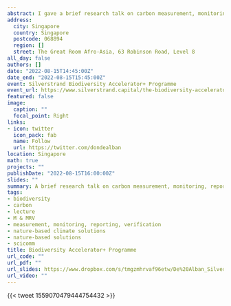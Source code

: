 ```yaml
---
abstract: I gave a brief research talk on carbon measurement, monitoring, reporting, and verification (M & MRV) during the [Biodiversity Accelerator+ Programme](https://www.silverstrand.capital/the-biodiversity-accelerator) organised by [Silverstrand Capital](https://www.silverstrand.capital). My talk was part of a series of of lectures by a team of senior researchers of the Centre for Nature-based Climate Solutions, which was capped by an 'Ecosystem Speed Dating' session where programme participants asked questions to our team in support of the development of their projects. 
address:
  city: Singapore
  country: Singapore
  postcode: 068894
  region: []
  street: The Great Room Afro-Asia, 63 Robinson Road, Level 8
all_day: false
authors: []
date: "2022-08-15T14:45:00Z"
date_end: "2022-08-15T15:45:00Z"
event: Silverstrand Biodiversity Accelerator+ Programme   
event_url: https://www.silverstrand.capital/the-biodiversity-accelerator
featured: false
image:
  caption: ""
  focal_point: Right
links:
- icon: twitter
  icon_pack: fab
  name: Follow
  url: https://twitter.com/dondealban
location: Singapore
math: true
projects: ""
publishDate: "2022-08-15T16:00:00Z"
slides: ""
summary: A brief research talk on carbon measurement, monitoring, reporting, and verification (M & MRV) during the [Biodiversity Accelerator+ Programme](https://www.silverstrand.capital/the-biodiversity-accelerator) organised by [Silverstrand Capital](https://www.silverstrand.capital).
tags:
- biodiversity
- carbon
- lecture
- M & MRV
- measurement, monitoring, reporting, verification
- nature-based climate solutions
- nature-based solutions
- scicomm
title: Biodiversity Accelerator+ Programme 
url_code: ""
url_pdf: ""
url_slides: https://www.dropbox.com/s/tmgzmhrvaf96etw/De%20Alban_Silverstrand%20Biodiversity%20Accelerator%20Carbon%20M%26MRV_Slides.pdf?dl=0
url_video: ""
---
```

{{< tweet 1559070479444754432 >}}
